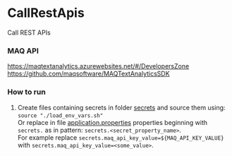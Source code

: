 # CallRestApis

Call REST APIs

### MAQ API

https://maqtextanalytics.azurewebsites.net/#/DevelopersZone
https://github.com/maqsoftware/MAQTextAnalyticsSDK

### How to run

1. Create files containing secrets in folder [secrets](secrets) and source them using: \
   `source "./load_env_vars.sh"` \
   Or replace in file [application.properties](src%2Fmain%2Fresources%2Fapplication.properties) properties beginning
   with `secrets.` as in pattern: `secrets.<secret_property_name>`. \
   For example replace `secrets.maq_api_key_value=${MAQ_API_KEY_VALUE}` with `secrets.maq_api_key_value=<some_value>`.